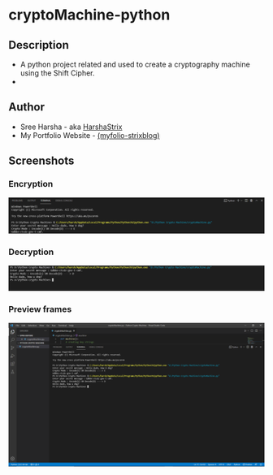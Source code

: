 # cryptoMachine-python

## Description
* A python project related and used to create a cryptography machine using the Shift Cipher.
* 

## Author
* Sree Harsha - aka [HarshaStrix][website]
* My Portfolio Website - [(myfolio-strixblog)][website]

[website]: https://myfolio-strixblog.web.app/

## Screenshots

### Encryption
<img src="Python Crypto Machine/enc.png">

### Decryption
<img src="Python Crypto Machine/dec.png">

### Preview frames
<img src="Python Crypto Machine/cryptoMachine-python.png">
